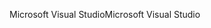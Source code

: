 <span data-ttu-id="7fb69-101">Microsoft Visual Studio</span><span class="sxs-lookup"><span data-stu-id="7fb69-101">Microsoft Visual Studio</span></span>